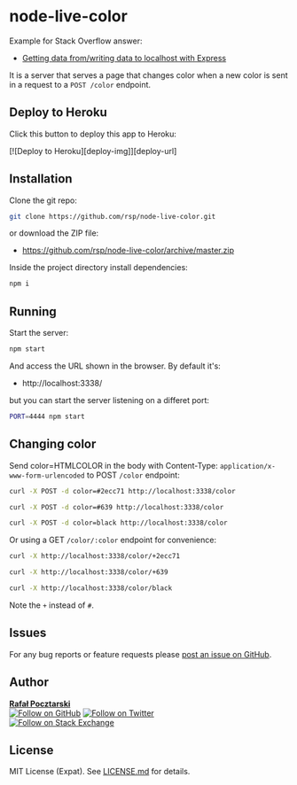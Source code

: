 node-live-color
=
Example for Stack Overflow answer:

* [Getting data from/writing data to localhost with Express](https://stackoverflow.com/questions/43499382/getting-data-from-writing-data-to-localhost-with-express/43500104#43500104)

It is a server that serves a page that changes color when
a new color is sent in a request to a `POST /color` endpoint.

Deploy to Heroku
-
Click this button to deploy this app to Heroku:

[![Deploy to Heroku][deploy-img]][deploy-url]

Installation
-
Clone the git repo:
```sh
git clone https://github.com/rsp/node-live-color.git
```
or download the ZIP file:

* https://github.com/rsp/node-live-color/archive/master.zip

Inside the project directory install dependencies:
```sh
npm i
```

Running
-
Start the server:
```sh
npm start
```
And access the URL shown in the browser. By default it's:

* http://localhost:3338/

but you can start the server listening on a differet port:
```sh
PORT=4444 npm start
```

Changing color
-
Send color=HTMLCOLOR in the body
with Content-Type: `application/x-www-form-urlencoded`
to POST `/color` endpoint:

```sh
curl -X POST -d color=#2ecc71 http://localhost:3338/color

curl -X POST -d color=#639 http://localhost:3338/color

curl -X POST -d color=black http://localhost:3338/color
```

Or using a GET `/color/:color` endpoint for convenience:

```sh
curl -X http://localhost:3338/color/+2ecc71

curl -X http://localhost:3338/color/+639

curl -X http://localhost:3338/color/black
```
Note the `+` instead of `#`.

Issues
-
For any bug reports or feature requests please
[post an issue on GitHub][issues-url].

Author
-
[**Rafał Pocztarski**](https://pocztarski.com/)
<br/>
[![Follow on GitHub][github-follow-img]][github-follow-url]
[![Follow on Twitter][twitter-follow-img]][twitter-follow-url]
<br/>
[![Follow on Stack Exchange][stackexchange-img]][stackoverflow-url]

License
-
MIT License (Expat). See [LICENSE.md](LICENSE.md) for details.

[github-url]: https://github.com/rsp/node-live-color
[readme-url]: https://github.com/rsp/node-live-color#readme
[issues-url]: https://github.com/rsp/node-live-color/issues
[license-url]: https://github.com/rsp/node-live-color/blob/master/LICENSE.md
[license-img]: https://img.shields.io/github/license/rsp/node-live-color.svg
[travis-url]: https://travis-ci.org/rsp/node-live-color
[travis-img]: https://travis-ci.org/rsp/node-live-color.svg?branch=master
[snyk-url]: https://snyk.io/test/github/rsp/node-live-color
[snyk-img]: https://snyk.io/test/github/rsp/node-live-color/badge.svg
[david-url]: https://david-dm.org/rsp/node-live-color
[david-img]: https://david-dm.org/rsp/node-live-color/status.svg
[github-follow-url]: https://github.com/rsp
[github-follow-img]: https://img.shields.io/github/followers/rsp.svg?style=social&label=Follow
[twitter-follow-url]: https://twitter.com/intent/follow?screen_name=pocztarski
[twitter-follow-img]: https://img.shields.io/twitter/follow/pocztarski.svg?style=social&label=Follow
[stackoverflow-url]: https://stackoverflow.com/users/613198/rsp
[stackexchange-url]: https://stackexchange.com/users/303952/rsp
[stackexchange-img]: https://stackexchange.com/users/flair/303952.png
